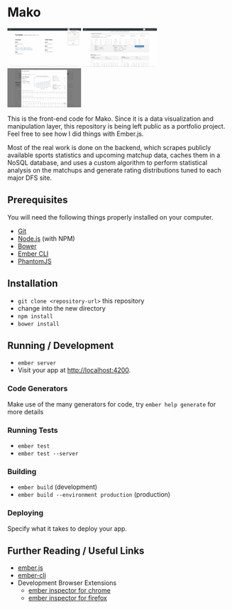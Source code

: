# Mako

<img src="screenshots/mako1.png" width="33%">
<img src="screenshots/mako2.png" width="33%">
<img src="screenshots/mako3.png" width="33%">

This is the front-end code for Mako. Since it is a data visualization and manipulation layer, this repository is being left public as a portfolio project. Feel free to see how I did things with Ember.js.

Most of the real work is done on the backend, which scrapes publicly available sports statistics and upcoming matchup data, caches them in a NoSQL database, and uses a custom algorithm to perform statistical analysis on the matchups and generate rating distributions tuned to each major DFS site.

## Prerequisites

You will need the following things properly installed on your computer.

* [Git](http://git-scm.com/)
* [Node.js](http://nodejs.org/) (with NPM)
* [Bower](http://bower.io/)
* [Ember CLI](http://www.ember-cli.com/)
* [PhantomJS](http://phantomjs.org/)

## Installation

* `git clone <repository-url>` this repository
* change into the new directory
* `npm install`
* `bower install`

## Running / Development

* `ember server`
* Visit your app at [http://localhost:4200](http://localhost:4200).

### Code Generators

Make use of the many generators for code, try `ember help generate` for more details

### Running Tests

* `ember test`
* `ember test --server`

### Building

* `ember build` (development)
* `ember build --environment production` (production)

### Deploying

Specify what it takes to deploy your app.

## Further Reading / Useful Links

* [ember.js](http://emberjs.com/)
* [ember-cli](http://www.ember-cli.com/)
* Development Browser Extensions
  * [ember inspector for chrome](https://chrome.google.com/webstore/detail/ember-inspector/bmdblncegkenkacieihfhpjfppoconhi)
  * [ember inspector for firefox](https://addons.mozilla.org/en-US/firefox/addon/ember-inspector/)

